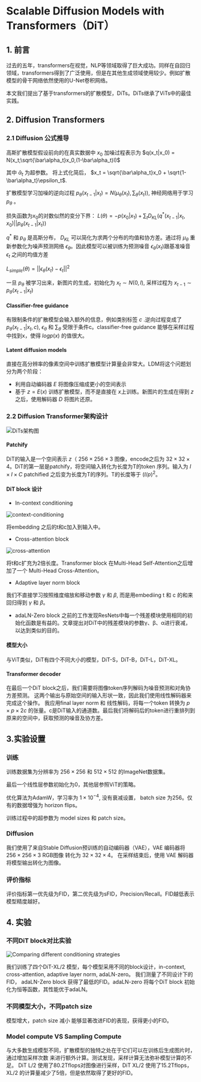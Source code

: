 # Scalable Diffusion Models with Transformers（DiT）

## 1. 前言

过去的五年，transformers在视觉，NLP等领域取得了巨大成功。同样在自回归领域，transformers得到了广泛使用，但是在其他生成领域使用较少。例如扩散模型的骨干网络依然使用的U-Net卷积网络。

本文我们提出了基于transformers的扩散模型，DiTs。DiTs继承了ViTs中的最佳实践。

## 2. Diffusion Transformers

### 2.1 Diffusion 公式推导

高斯扩散模型假设前向的在真实数据中 $x_0$ 加噪过程表示为 $q(x_t|x_0) = N(x_t;\sqrt{\bar\alpha_t}x_0,(1-\bar\alpha_t)I)$

其中 $\bar\alpha_t$ 为超参数。
将上式化简后，
$x_t = \sqrt{\bar\alpha_t}x_0 + \sqrt{1-\bar\alpha_t}\epsilon_t$.

扩散模型学习加噪的逆向过程
$p_\theta(x_{t-1}|x_t) = N(\mu_\theta(x_t), \sum_\theta(x_t))$, 神经网络用于学习 $p_\theta$ 。

损失函数为$x_0$的对数似然的变分下界：
 $L(\theta) = -p(x_0|x_1) + \sum_tD_{KL}(q^*(x_{t-1}|x_t, x_0)||p_\theta(x_{t-1}|x_t))$

 $q^*$ 和 $p_\theta$ 是高斯分布， $D_{KL}$ 可以简化为求两个分布的均值和协方差。通过将 $\mu_\theta$ 重新参数化为噪声预测网络 $\epsilon_\theta$。因此模型可以被训练为预测噪音 $\epsilon_\theta(x_t)$跟基准噪音 $\epsilon_t$ 之间的均值方差
 
 $L_{simple}(\theta) = ||\epsilon_\theta(x_t) - \epsilon_t||^2$ 
 
一旦 $p_\theta$ 被学习出来，新图片的生成，初始化为 $x_t \sim N(0,I)$, 采样过程为 $x_{t-1} \sim p_\theta(x_{t-1}|x_t)$

#### Classifier-free guidance

有限制条件的扩散模型会输入额外的信息，例如类别标签 $c$ .逆向过程变成了 $p_\theta(x_{t-1}|x_t,c)$, $\epsilon_\theta$ 和 $\sum_\theta$ 受限于条件c。classifier-free guidance 能够在采样过程中找到x，使得 $logp(x)$ 的值很大。

#### Latent diffusion models

直接在高分辨率的像素空间中训练扩散模型计算量会非常大。LDM将这个问题划分为两个阶段：

* 利用自动编码器 $E$ 将图像压缩成更小的空间表示
* 基于 $z = E(x)$ 训练扩散模型，而不是直接在 $x$上训练。新图片的生成在得到 $z$ 之后，使用解码器 $D$ 将图片还原。

### 2.2 Diffusion Transformer架构设计

![DiTs架构图](image/DiTs_Arc.png)

#### Patchify

DiT的输入是一个空间表示 $z$（ $256 \times 256 \times 3$ 图像，encode之后为  $32 \times 32 \times 4$。DiT的第一层是patchify，将空间输入转化为长度为T的token 序列。输入为 $I \times I \times C$ patchified 之后变为长度为T的序列。T的长度等于 $(I/p)^2$。

#### DiT block 设计

* In-context conditioning

![context-conditioning](image/context_conditioning.png)

将embedding 之后的t和c加入到输入中。

* Cross-attention block

![cross-attention](image/cross_attention.png)

将t和c扩充为2倍长度。Transformer block 在Multi-Head Self-Attention之后增加了一个 Multi-Head Cross-Attention。

* Adaptive layer norm block

我们不直接学习按照维度缩放和移动参数 $\gamma$ 和 $\beta$, 而是用embediing t 和 c 的和来回归得到 $\gamma$ 和 $\beta$。

* adaLN-Zero block
之前的工作发现ResNets中每一个残差模块使用相同的初始化函数是有益的。文章提出对DiT中的残差模块的参数γ、β、α进行衰减，以达到类似的目的。

#### 模型大小

与ViT类似，DiT有四个不同大小的模型，DiT-S，DiT-B，DiT-L，DiT-XL。

#### Transformer decoder

在最后一个DiT block之后，我们需要将图像token序列解码为噪音预测和对角协方差预测。
这两个输出与原始空间的输入形状一致，因此我们使用线性解码器来完成这个操作。
我应用final layer norm 和 线性解码，将每一个token 转换为 $p\times p \times 2c$ 的张量。c是DiT输入的通道数。最后我们将解码后的token进行重排列到原来的空间中，获取预测的噪音及协方差。

## 3.实验设置

### 训练

训练数据集为分辨率为 $256 \times 256$ 和 $512 \times 512$ 的ImageNet数据集。

最后一个线性层参数初始化为0，其他层参照ViT的策略。

优化算法为AdamW，学习率为 $1 \times 10^{-4}$, 没有衰减设置， batch size 为256。仅有的数据增强为 horizon flips。

训练过程中的超参数为 model sizes 和 patch size。

### Diffusion

我们使用了来自Stable Diffusion预训练的自动编码器（VAE），VAE 编码器将 $256 \times 256 \times 3$ RGB图像 转化为 $32 \times 32 \times 4$。 在采样结束后，使用 VAE 解码器将模型输出转化为图像。

### 评价指标

评价指标第一优先级为FID，第二优先级为sFID，Precision/Recall。FID越低表示模型精度越好。

## 4. 实验

### 不同DiT block对比实验

![ Comparing different conditioning strategies](image/condition_design.png)

我们训练了四个DiT-XL/2 模型，每个模型采用不同的block设计，in-context, cross-attention, adaptive layer norm, adaLN-zero。
我们测量了不同设计下的FID， adaLN-Zero block 获得了最低的FID。adaLN-zero 将每个DiT block 初始化为恒等函数，其性能优于adaLN。

### 不同模型大小，不同patch size

模型增大，patch size 减小 能够显著改进FID的表现，获得更小的FID。

### Model compute VS Sampling Compute

与大多数生成模型不同，扩散模型的独特之处在于它们可以在训练后生成图片时，通过增加采样次数 来进行额外计算。测试发现，采样计算无法弥补模型计算的不足。
DiT L/2 使用了80.2Tflops对图像进行采样，DiT XL/2 使用了15.2Tflops，XL/2 的计算量减少了5倍，但是依然取得了更好的FID。
